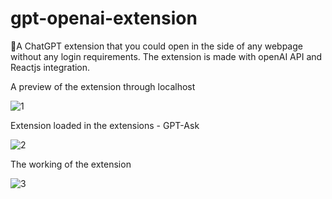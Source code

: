 # gpt-openai-extension
🌟A ChatGPT extension that you could open in the side of any webpage without any login requirements. The extension  is made with openAI API and Reactjs integration.
<br>

<p>A preview of the extension through localhost</p>

![1](https://user-images.githubusercontent.com/93027256/215343278-6330ca76-a35f-438b-95fe-09b556d483c6.PNG)
<p>Extension loaded in the extensions - GPT-Ask</p>

 ![2](https://user-images.githubusercontent.com/93027256/215343280-04d52e6e-0b32-4bf9-abe9-bd3d92687d63.PNG)
 
 <p>The working of the extension</p>
 
 ![3](https://user-images.githubusercontent.com/93027256/215343570-ce746d75-3c2c-464d-94e9-d81f950f671e.PNG)
